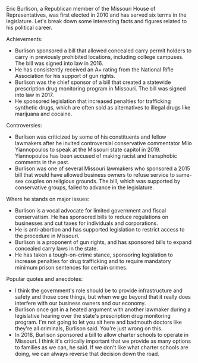 Eric Burlison, a Republican member of the Missouri House of Representatives, was first elected in 2010 and has served six terms in the legislature. Let's break down some interesting facts and figures related to his political career.

Achievements:
- Burlison sponsored a bill that allowed concealed carry permit holders to carry in previously prohibited locations, including college campuses. The bill was signed into law in 2016.
- He has consistently received an A+ rating from the National Rifle Association for his support of gun rights.
- Burlison was the chief sponsor of a bill that created a statewide prescription drug monitoring program in Missouri. The bill was signed into law in 2017.
- He sponsored legislation that increased penalties for trafficking synthetic drugs, which are often sold as alternatives to illegal drugs like marijuana and cocaine.

Controversies:
- Burlison was criticized by some of his constituents and fellow lawmakers after he invited controversial conservative commentator Milo Yiannopoulos to speak at the Missouri state capitol in 2019. Yiannopoulos has been accused of making racist and transphobic comments in the past.
- Burlison was one of several Missouri lawmakers who sponsored a 2015 bill that would have allowed business owners to refuse service to same-sex couples on religious grounds. The bill, which was supported by conservative groups, failed to advance in the legislature.

Where he stands on major issues:
- Burlison is a vocal advocate for limited government and fiscal conservatism. He has sponsored bills to reduce regulations on businesses and cut taxes for individuals and corporations.
- He is anti-abortion and has supported legislation to restrict access to the procedure in Missouri.
- Burlison is a proponent of gun rights, and has sponsored bills to expand concealed carry laws in the state.
- He has taken a tough-on-crime stance, sponsoring legislation to increase penalties for drug trafficking and to require mandatory minimum prison sentences for certain crimes.

Popular quotes and anecdotes:
- I think the government's role should be to provide infrastructure and safety and those core things, but when we go beyond that it really does interfere with our business owners and our economy.
- Burlison once got in a heated argument with another lawmaker during a legislative hearing over the state's prescription drug monitoring program. I'm not going to let you sit here and badmouth doctors like they're all criminals, Burlison said. You're just wrong on this.
- In 2018, Burlison sponsored a bill to allow charter schools to operate in Missouri. I think it's critically important that we provide as many options to families as we can, he said. If we don't like what charter schools are doing, we can always reverse that decision down the road.

